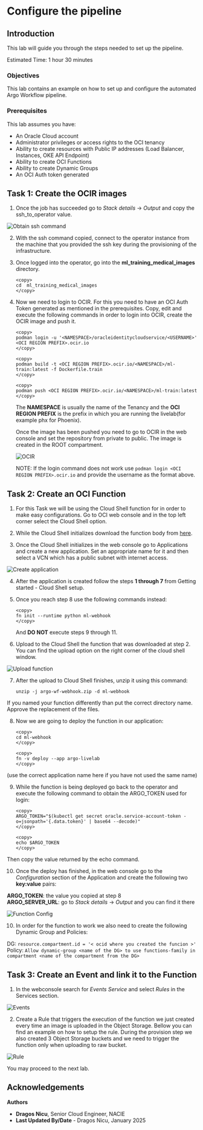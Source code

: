 # Configure the pipeline

## Introduction

This lab will guide you through the steps needed to set up the pipeline.

Estimated Time: 1 hour 30 minutes

### Objectives

This lab contains an example on how to set up and configure the automated Argo Workflow pipeline.

### Prerequisites

This lab assumes you have:

* An Oracle Cloud account
* Administrator privileges or access rights to the OCI tenancy
* Ability to create resources with Public IP addresses (Load Balancer, Instances, OKE API Endpoint)
* Ability to create OCI Functions
* Ability to create Dynamic Groups
* An OCI Auth token generated

## Task 1: Create the OCIR images

1. Once the job has succeeded go to _Stack details_ -> _Output_ and copy the ssh\_to\_operator value.

 ![Obtain ssh command](images/ssh.png)

2. With the ssh command copied, connect to the operator instance from the machine that you provided the ssh key during the provisioning of the infrastructure.

3. Once logged into the operator, go into the **ml\_training\_medical\_images** directory.

    ```
    <copy>
    cd  ml_training_medical_images
    </copy>
    ```

4. Now we need to login to OCIR. For this you need to have an OCI Auth Token generated as mentioned in the prerequisites. Copy, edit and execute the following commands in order to login into OCIR, create the OCIR image and push it.

    ```
    <copy>
    podman login -u '<NAMESPACE>/oracleidentitycloudservice/<USERNAME>' <OCI REGION PREFIX>.ocir.io
    </copy>
    ```

    ```
    <copy>
    podman build -t <OCI REGION PREFIX>.ocir.io/<NAMESPACE>/ml-train:latest -f Dockerfile.train
    </copy>
    ```

    ```
    <copy>
    podman push <OCI REGION PREFIX>.ocir.io/<NAMESPACE>/ml-train:latest
    </copy>
    ```

    The **NAMESPACE** is usually the name of the Tenancy and the **OCI REGION PREFIX** is the prefix in which you are running the livelab(for example phx for Phoenix). 


    Once the image has been pushed you need to go to OCIR in the web console and set the repository from private to public. The image is created in the ROOT compartment.

    ![OCIR](images/ocir.png)

    NOTE: If the login command does not work use `podman login <OCI REGION PREFIX>.ocir.io` and provide the username as the format above.


## Task 2: Create an OCI Function

1. For this Task we will be using the Cloud Shell function for in order to make easy configurations. Go to OCI web console and in the top left corner select the Cloud Shell option.

2. While the Cloud Shell initializes download the function body from [here](https://objectstorage.eu-frankfurt-1.oraclecloud.com/p/gYkjyFZZxImrAqhCl2UkQ2_XGh9RXk23KMge-yxyZOeLtZUGK5Hvmj96XpOeKvam/n/ocisateam/b/LiveLabs/o/argo-wf-webhook.zip).

3. Once the Cloud Shell initializes in the web console go to Applications and create a new application. Set an appropriate name for it and then select a VCN which has a public subnet with internet access.

![Create application](images/application.png)

4. After the application is created follow the steps **1 through 7** from Getting started - Cloud Shell setup.

5. Once you reach step 8 use the following commands instead:

    ```
    <copy>
    fn init --runtime python ml-webhook
    </copy>
    ```

    And **DO NOT** execute steps 9 through 11.

6. Upload to the Cloud Shell the function that was downloaded at step 2. You can find the upload option on the right corner of the cloud shell window. 

![Upload function](images/cloud_shell.png)

7. After the upload to Cloud Shell finishes, unzip it using this command:

    `unzip -j argo-wf-webhook.zip -d ml-webhook`

If you named your function differently than put the correct directory name. Approve the replacement of the files.

8. Now we are going to deploy the function in our application:

    ```
    <copy>
    cd ml-webhook
    </copy>
    ```

    ```
    <copy>
    fn -v deploy --app argo-livelab
    </copy>
    ```

(use the correct application name here if you have not used the same name)

9. While the function is being deployed go back to the operator and execute the following command to obtain the ARGO_TOKEN used for login:

    ```
    <copy>
    ARGO_TOKEN="$(kubectl get secret oracle.service-account-token -o=jsonpath='{.data.token}' | base64 --decode)"
    </copy>
    ```
    ```
    <copy>
    echo $ARGO_TOKEN
    </copy>
    ```

Then copy the value returned by the echo command.

10. Once the deploy has finished, in the web console go to the _Configuration_ section of the Application and create the following two **key:value** pairs:

**ARGO_TOKEN**: the value you copied at step 8  
**ARGO_SERVER_URL**: go to _Stack details_ -> _Output_ and you can find it there

![Function Config](images/func_conf.png)

10. In order for the function to work we also need to create the following Dynamic Group and Policies:

DG: `resource.compartment.id = '< ocid where you created the funcion >'`    
Policy: `Allow dynamic-group <name of the DG> to use functions-family in compartment <name of the compartment from the DG>`

## Task 3: Create an Event and link it to the Function

1. In the webconsole search for _Events Service_ and select _Rules_ in the Services section.

![Events](images/events.png)

2. Create a Rule that triggers the execution of the function we just created every time an image is uploaded in the Object Storage. Bellow you can find an example on how to setup the rule. During the provision step we also created 3 Object Storage buckets and we need to trigger the function only when uploading to raw bucket.

![Rule](images/rules.png)

You may proceed to the next lab.

## Acknowledgements

**Authors**

* **Dragos Nicu**, Senior Cloud Engineer, NACIE
* **Last Updated By/Date** - Dragos Nicu, January 2025
